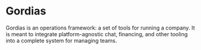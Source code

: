 # Gordias

Gordias is an operations framework: a set of tools for running a company. It is
meant to integrate platform-agnostic chat, financing, and other tooling into a
complete system for managing teams.
